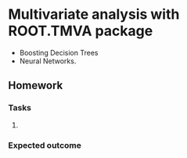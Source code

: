 # Multivariate analysis with ROOT.TMVA package
  * Boosting Decision Trees
  * Neural Networks.

## Homework

### Tasks
  1. 

### Expected outcome